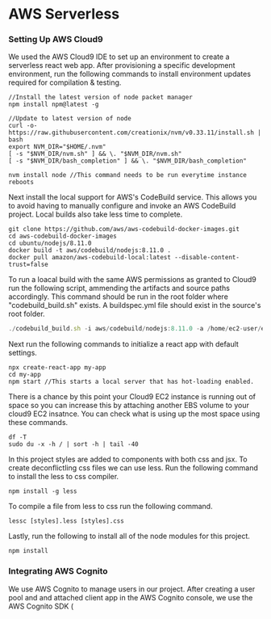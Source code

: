 # AWS Serverless


### Setting Up AWS Cloud9
We used the AWS Cloud9 IDE to set up an environment to create a serverless react web app. After provisioning a specific development environment, run the following commands to install environment updates required for compilation & testing.
```
//Install the latest version of node packet manager
npm install npm@latest -g

//Update to latest version of node
curl -o- https://raw.githubusercontent.com/creationix/nvm/v0.33.11/install.sh | bash
export NVM_DIR="$HOME/.nvm"
[ -s "$NVM_DIR/nvm.sh" ] && \. "$NVM_DIR/nvm.sh"
[ -s "$NVM_DIR/bash_completion" ] && \. "$NVM_DIR/bash_completion"

nvm install node //This command needs to be run everytime instance reboots
```

Next install the local support for AWS's CodeBuild service. This allows you to avoid having to manually configure and invoke an AWS CodeBuild project. Local builds also take less time to complete. 
```
git clone https://github.com/aws/aws-codebuild-docker-images.git
cd aws-codebuild-docker-images
cd ubuntu/nodejs/8.11.0
docker build -t aws/codebuild/nodejs:8.11.0 .
docker pull amazon/aws-codebuild-local:latest --disable-content-trust=false
```

To run a loacal build with the same AWS permissions as granted to Cloud9 run the following script, ammending the artifacts and source paths accordingly. This command should be run in the root folder where "codebuild_build.sh" exists. A buildspec.yml file should exist in the source's root folder.
```javascript
./codebuild_build.sh -i aws/codebuild/nodejs:8.11.0 -a /home/ec2-user/environment/artifacts -s /home/ec2-user/environment/signUpInt -c
```

Next run the following commands to initialize a react app with default settings.
```
npx create-react-app my-app
cd my-app
npm start //This starts a local server that has hot-loading enabled.
```

There is a chance by this point your Cloud9 EC2 instance is running out of space so you can increase this by attaching another EBS volume to your cloud9 EC2 insatnce. You can check what is using up the most space using these commands.
```
df -T 
sudo du -x -h / | sort -h | tail -40
```

In this project styles are added to components with both css and jsx. To create deconflictling css files we can use less. Run the following command to install the less to css compiler.
```
npm install -g less
```

To compile a file from less to css run the following command.
```
lessc [styles].less [styles].css 
```

Lastly, run the following to install all of the node modules for this project.
```
npm install
```


### Integrating AWS Cognito

We use AWS Cognito to manage users in our project. After creating a user pool and and attached client app in the AWS Cognito console, we use the AWS Cognito SDK (


